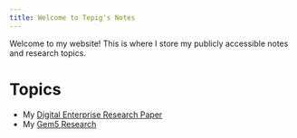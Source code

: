 ```yaml
---
title: Welcome to Tepig's Notes
---
```

Welcome to my website!
This is where I store my publicly accessible notes and research topics.

# Topics
- My [Digital Enterprise Research Paper](Digital-Enterprise-Research-Paper/)
- My [Gem5 Research](Gem5/Introduction)